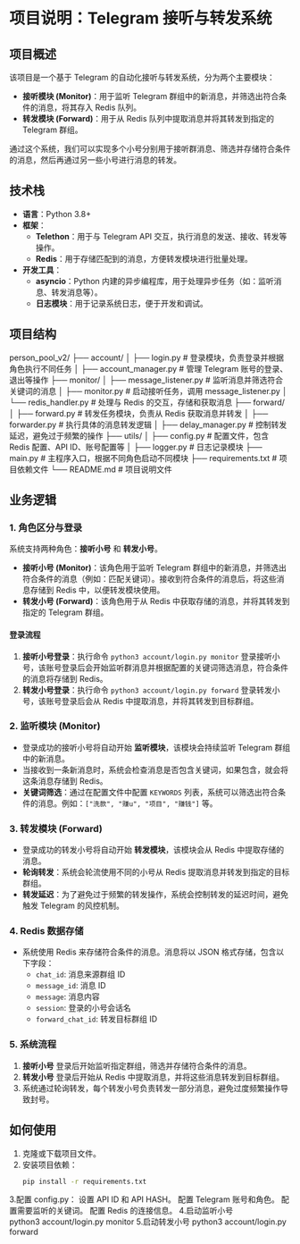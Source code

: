 # 项目说明：Telegram 接听与转发系统

## 项目概述

该项目是一个基于 Telegram 的自动化接听与转发系统，分为两个主要模块：

- **接听模块 (Monitor)**：用于监听 Telegram 群组中的新消息，并筛选出符合条件的消息，将其存入 Redis 队列。
- **转发模块 (Forward)**：用于从 Redis 队列中提取消息并将其转发到指定的 Telegram 群组。

通过这个系统，我们可以实现多个小号分别用于接听群消息、筛选并存储符合条件的消息，然后再通过另一些小号进行消息的转发。

## 技术栈

- **语言**：Python 3.8+
- **框架**：
  - **Telethon**：用于与 Telegram API 交互，执行消息的发送、接收、转发等操作。
  - **Redis**：用于存储匹配到的消息，方便转发模块进行批量处理。
- **开发工具**：
  - **asyncio**：Python 内建的异步编程库，用于处理异步任务（如：监听消息、转发消息等）。
  - **日志模块**：用于记录系统日志，便于开发和调试。

## 项目结构
person_pool_v2/
├── account/
│ ├── login.py # 登录模块，负责登录并根据角色执行不同任务
│ ├── account_manager.py # 管理 Telegram 账号的登录、退出等操作
├── monitor/
│ ├── message_listener.py # 监听消息并筛选符合关键词的消息
│ ├── monitor.py # 启动接听任务，调用 message_listener.py
│ └── redis_handler.py # 处理与 Redis 的交互，存储和获取消息
├── forward/
│ ├── forward.py # 转发任务模块，负责从 Redis 获取消息并转发
│ ├── forwarder.py # 执行具体的消息转发逻辑
│ ├── delay_manager.py # 控制转发延迟，避免过于频繁的操作
├── utils/
│ ├── config.py # 配置文件，包含 Redis 配置、API ID、账号配置等
│ ├── logger.py # 日志记录模块
├── main.py # 主程序入口，根据不同角色启动不同模块
├── requirements.txt # 项目依赖文件
└── README.md # 项目说明文件

## 业务逻辑

### 1. 角色区分与登录

系统支持两种角色：**接听小号** 和 **转发小号**。

- **接听小号 (Monitor)**：该角色用于监听 Telegram 群组中的新消息，并筛选出符合条件的消息（例如：匹配关键词）。接收到符合条件的消息后，将这些消息存储到 Redis 中，以便转发模块使用。
- **转发小号 (Forward)**：该角色用于从 Redis 中获取存储的消息，并将其转发到指定的 Telegram 群组。

#### 登录流程

1. **接听小号登录**：执行命令 `python3 account/login.py monitor` 登录接听小号，该账号登录后会开始监听群消息并根据配置的关键词筛选消息，符合条件的消息将存储到 Redis。
2. **转发小号登录**：执行命令 `python3 account/login.py forward` 登录转发小号，该账号登录后会从 Redis 中提取消息，并将其转发到目标群组。

### 2. 监听模块 (Monitor)

- 登录成功的接听小号将自动开始 **监听模块**，该模块会持续监听 Telegram 群组中的新消息。
- 当接收到一条新消息时，系统会检查消息是否包含关键词，如果包含，就会将这条消息存储到 Redis。
- **关键词筛选**：通过在配置文件中配置 `KEYWORDS` 列表，系统可以筛选出符合条件的消息。例如：`["洗款", "赚u", "项目", "赚钱"]` 等。

### 3. 转发模块 (Forward)

- 登录成功的转发小号将自动开始 **转发模块**，该模块会从 Redis 中提取存储的消息。
- **轮询转发**：系统会轮流使用不同的小号从 Redis 提取消息并转发到指定的目标群组。
- **转发延迟**：为了避免过于频繁的转发操作，系统会控制转发的延迟时间，避免触发 Telegram 的风控机制。

### 4. Redis 数据存储

- 系统使用 Redis 来存储符合条件的消息。消息将以 JSON 格式存储，包含以下字段：
  - `chat_id`: 消息来源群组 ID
  - `message_id`: 消息 ID
  - `message`: 消息内容
  - `session`: 登录的小号会话名
  - `forward_chat_id`: 转发目标群组 ID

### 5. 系统流程

1. **接听小号** 登录后开始监听指定群组，筛选并存储符合条件的消息。
2. **转发小号** 登录后开始从 Redis 中提取消息，并将这些消息转发到目标群组。
3. 系统通过轮询转发，每个转发小号负责转发一部分消息，避免过度频繁操作导致封号。

## 如何使用

1. 克隆或下载项目文件。
2. 安装项目依赖：
   ```bash
   pip install -r requirements.txt
3.配置 config.py：
   设置 API ID 和 API HASH。
   配置 Telegram 账号和角色。
   配置需要监听的关键词。
   配置 Redis 的连接信息。
4.启动监听小号  
   python3 account/login.py monitor
5.启动转发小号
   python3 account/login.py forward
